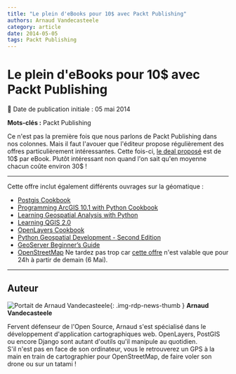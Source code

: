 ```yaml
---
title: "Le plein d'eBooks pour 10$ avec Packt Publishing"
authors: Arnaud Vandecasteele
category: article
date: 2014-05-05
tags: Packt Publishing
---
```


# Le plein d'eBooks pour 10$ avec Packt Publishing

:calendar: Date de publication initiale : 05 mai 2014

**Mots-clés :** Packt Publishing

Ce n'est pas la première fois que nous parlons de Packt Publishing dans nos colonnes. Mais il faut l'avouer que l'éditeur propose régulièrement des offres particulièrement intéressantes. Cette fois-ci, [le deal proposé](http://bit.ly/1q6bpha) est de 10$ par eBook. Plutôt intéressant non quand l'on sait qu'en moyenne chacun coûte environ 30$ !

----

Cette offre inclut également différents ouvrages sur la géomatique :

* [Postgis Cookbook](http://www.packtpub.com/postgis-to-store-organize-manipulate-analyze-spatial-data-cookbook/book)
* [Programming ArcGIS 10.1 with Python Cookbook](http://www.packtpub.com/programming-arcgis-10-1-with-python-cookbook/book)
* [Learning Geospatial Analysis with Python](http://www.packtpub.com/learning-geospatial-analysis-with-python/book)
* [Learning QGIS 2.0](http://www.packtpub.com/learning-qgis-2-0-to-create-maps-and-perform-geoprocessing-tasks/book)
* [OpenLayers Cookbook](http://www.packtpub.com/openlayers-create-gis-web-applications-cookbook/book)
* [Python Geospatial Development - Second Edition](http://www.packtpub.com/python-geospatial-development-second-edition/book)
* [GeoServer Beginner’s Guide](http://www.packtpub.com/geoserver-share-edit-geospatial-data-beginners-guide/book)
* [OpenStreetMap](http://www.packtpub.com/openstreetmap/book)
Ne tardez pas trop car [cette offre](http://www.packtpub.com/?utm_source=referral-DRM&utm_medium=marketingPR&utm_campaign=DayagainstDRM) n'est valable que pour 24h à partir de demain (6 Mai).

----

## Auteur

![Portait de Arnaud Vandecasteele](https://cdn.geotribu.fr/img/internal/contributeurs/avdc.jpg){: .img-rdp-news-thumb }
**Arnaud Vandecasteele**

Fervent défenseur de l'Open Source, Arnaud s'est spécialisé dans le développement d'application cartographiques web. OpenLayers, PostGIS ou encore Django sont autant d'outils qu'il manipule au quotidien.  
S'il n'est pas en face de son ordinateur, vous le retrouverez un GPS à la main en train de cartographier pour OpenStreetMap, de faire voler son drone ou sur un tatami !
